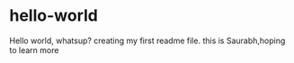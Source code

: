 # hello-world
Hello world, whatsup?
creating my first readme file.
this is Saurabh,hoping to learn more
